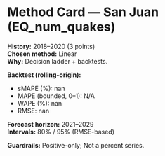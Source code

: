 # Method Card — San Juan (EQ_num_quakes)

**History:** 2018–2020 (3 points)  
**Chosen method:** Linear  
**Why:** Decision ladder + backtests.

**Backtest (rolling-origin):**
- sMAPE (%): nan
- MAPE (bounded, 0–1): N/A
- WAPE (%): nan
- RMSE: nan

**Forecast horizon:** 2021–2029  
**Intervals:** 80% / 95% (RMSE-based)

**Guardrails:** Positive-only; Not a percent series.
